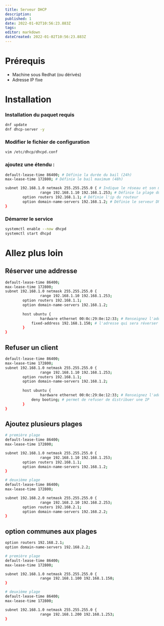 ```yaml
---
title: Serveur DHCP
description: 
published: 1
date: 2022-01-02T10:56:23.883Z
tags: 
editor: markdown
dateCreated: 2022-01-02T10:56:23.883Z
---
```


# Prérequis
- Machine sous Redhat (ou dérivés)
- Adresse IP fixe
# Installation
### Installation du paquet requis
```bash
dnf update
dnf dhcp-server -y
```

### Modifier le fichier de configuration
```bash
vim /etc/dhcp/dhcpd.conf
```

### ajoutez une étendu :
```bash
default-lease-time 86400; # Définie la durée du bail (24h)
max-lease-time 172800; # Définie le bail maximum (48h)

subnet 192.168.1.0 netmask 255.255.255.0 { # Indique le réseau et son masque
				range 192.168.1.10 192.168.1.253; # Définie la plage du DHCP
        option routers 192.168.1.1; # Définie l'ip du routeur
        option domain-name-servers 192.168.1.2; # Définie le serveur DNS
}
```

### Démarrer le service
```bash
systemctl enable --now dhcpd
systemctl start dhcpd
```

# Allez plus loin

## Réserver une addresse
```bash
default-lease-time 86400; 
max-lease-time 172800; 
subnet 192.168.1.0 netmask 255.255.255.0 { 
				range 192.168.1.10 192.168.1.253; 
        option routers 192.168.1.1; 
        option domain-name-servers 192.168.1.2;
        
        host ubuntu {
        		hardware ethernet 00:0c:29:8e:12:33; # Renseignez l'address MAC 
            fixed-address 192.168.1.150; # l'adresse qui sera réverser
        }
}
```

## Refuser un client
```bash
default-lease-time 86400; 
max-lease-time 172800; 
subnet 192.168.1.0 netmask 255.255.255.0 { 
				range 192.168.1.10 192.168.1.253; 
        option routers 192.168.1.1; 
        option domain-name-servers 192.168.1.2;
        
        host ubuntu {
        		hardware ethernet 00:0c:29:8e:12:33; # Renseignez l'address MAC 
            deny booting; # permet de refuser de distribuer une IP
        }
}
```

## Ajoutez plusieurs plages
```bash
# première plage
default-lease-time 86400;
max-lease-time 172800;

subnet 192.168.1.0 netmask 255.255.255.0 { 
				range 192.168.1.10 192.168.1.253;
        option routers 192.168.1.1; 
        option domain-name-servers 192.168.1.2; 
}

# deuxième plage 
default-lease-time 86400; 
max-lease-time 172800; 

subnet 192.168.2.0 netmask 255.255.255.0 { 
				range 192.168.2.10 192.168.2.253; 
        option routers 192.168.2.1; 
        option domain-name-servers 192.168.2.2;
}
```

## option communes aux plages
```bash
option routers 192.168.2.1; 
option domain-name-servers 192.168.2.2;

# première plage
default-lease-time 86400;
max-lease-time 172800;

subnet 192.168.1.0 netmask 255.255.255.0 { 
				range 192.168.1.100 192.168.1.150;
}

# deuxième plage 
default-lease-time 86400; 
max-lease-time 172800; 

subnet 192.168.1.0 netmask 255.255.255.0 { 
				range 192.168.1.200 192.168.1.253;   
}
```